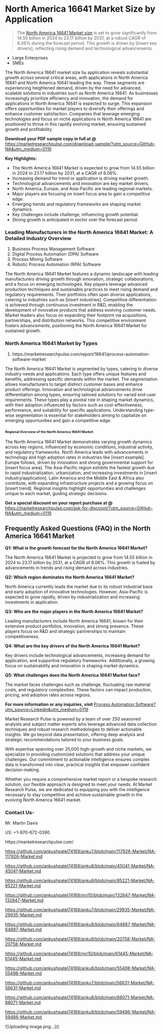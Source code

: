 <h1>North America 16641 Market&nbsp;Size by Application</h1><blockquote><p>The <a href="https://marketresearchpulse.com/download-sample/?utm_source=GitHub-NA&amp;utm_medium=0119">North America 16641 Market size</a> is set to grow significantly from 14.55 billion in 2024 to 23.17 billion by 2031, at a robust CAGR of 8.06% during the forecast period. This growth is driven by [insert key drivers], reflecting rising demand and technological advancements.</p></blockquote><ul><li>Large Enterprises<li> SMEs</li></ul><p>The North America 16641 market size by application reveals substantial growth across several critical areas, with applications in North America 16641 and North America 16641 leading the way. These segments are experiencing heightened demand, driven by the need for advanced, scalable solutions in industries such as North America 16641. As businesses increasingly prioritize efficiency and innovation, the demand for applications in North America 16641 is expected to surge. This expansion offers opportunities for market players to diversify their offerings and enhance customer satisfaction. Companies that leverage emerging technologies and focus on niche applications in North America 16641 are positioned to thrive in this rapidly evolving market, ensuring sustained growth and profitability.</p><p><strong>Download your PDF sample copy in full at @ </strong><a href="https://marketresearchpulse.com/download-sample/?utm_source=GitHub-NA&amp;utm_medium=0119">https://marketresearchpulse.com/download-sample/?utm_source=GitHub-NA&amp;utm_medium=0119</a></p><p><strong>Key Highlights: </strong></p><ul><li>The North America 16641 Market is expected to grow from 14.55 billion in 2024 to 23.17 billion by 2031, at a CAGR of 8.06%.</li><li>Increasing demand for trend or application is driving market growth.</li><li>Technological advancements and innovation are key market drivers.</li><li>North America, Europe, and Asia-Pacific are leading regional markets.</li><li>Major players are focusing on insert focus area to gain a competitive edge.</li><li>Emerging trends and regulatory frameworks are shaping market dynamics.</li><li>Key challenges include challenge, influencing growth potential.</li><li>Strong growth is anticipated in sector over the forecast period.</li></ul><h3>Leading Manufacturers in the North America 16641 Market: A Detailed Industry Overview</h3><ol><li>Business Process Management Software<li> Digital Process Automation (DPA) Software<li> Process Mining Software<li> Robotic Process Automation (RPA) Software</li></ol><div class="flex max-w-full flex-col flex-grow"><div class="min-h-8 text-message flex w-full flex-col items-end gap-2 whitespace-normal break-words [.text-message+&amp;]:mt-5" dir="auto" data-message-author-role="assistant" data-message-id="fd8432e4-4910-450d-b182-61b7bfb0a01f" data-message-model-slug="gpt-4o"><div class="flex w-full flex-col gap-1 empty:hidden first:pt-[3px]"><div class="markdown prose w-full break-words dark:prose-invert light"><p>The North America 16641 Market features a dynamic landscape with leading manufacturers driving growth through innovation, strategic collaborations, and a focus on emerging technologies. Key players leverage advanced production techniques and sustainable practices to meet rising demand and regulatory requirements. Their portfolios often span diverse applications, catering to industries such as [insert industries]. Competitive differentiation is achieved through continuous investment in R&amp;D, enabling the development of innovative products that address evolving customer needs. Market leaders also focus on expanding their footprint via acquisitions, partnerships, and distribution networks. This competitive environment fosters advancements, positioning the North America 16641 Market for sustained growth.</p></div></div></div></div><h3>North America 16641 Market by Types</h3><ol><li>https://marketresearchpulse.com/report/16641/process-automation-software-market</li></ol><div class="flex max-w-full flex-col flex-grow"><div class="min-h-8 text-message flex w-full flex-col items-end gap-2 whitespace-normal break-words [.text-message+&amp;]:mt-5" dir="auto" data-message-author-role="assistant" data-message-id="084470be-0bb7-4664-bddf-5156b4f41249" data-message-model-slug="gpt-4o-mini"><div class="flex w-full flex-col gap-1 empty:hidden first:pt-[3px]"><div class="markdown prose w-full break-words dark:prose-invert light"><p>The North America 16641 Market is segmented by types, catering to diverse industry needs and applications. Each type offers unique features and benefits, addressing specific demands within the market. The segmentation allows manufacturers to target distinct customer bases and enhance product offerings. Innovation and technological advancements drive differentiation among types, ensuring tailored solutions for varied end-user requirements. These types play a pivotal role in shaping market dynamics, with their adoption influenced by factors such as cost-effectiveness, performance, and suitability for specific applications. Understanding type-wise segmentation is essential for stakeholders aiming to capitalize on emerging opportunities and gain a competitive edge.</p></div></div></div></div><h3><span style="font-size: 11px;">Regional Overview of the North America 16641 Market</span></h3><div class="flex max-w-full flex-col flex-grow"><div class="min-h-8 text-message flex w-full flex-col items-end gap-2 whitespace-normal break-words [.text-message+&amp;]:mt-5" dir="auto" data-message-author-role="assistant" data-message-id="e9038762-ce64-4e30-91c9-9bd413514231" data-message-model-slug="gpt-4o-mini"><div class="flex w-full flex-col gap-1 empty:hidden first:pt-[3px]"><div class="markdown prose w-full break-words dark:prose-invert light"><p>The North America 16641 Market demonstrates varying growth dynamics across key regions, influenced by economic conditions, industrial activity, and regulatory frameworks. North America leads with advancements in technology and high adoption rates in industries like [insert example]. Europe follows, driven by innovation and strong governmental support for [insert focus area]. The Asia-Pacific region exhibits the fastest growth due to rapid industrialization, urbanization, and increasing investments in [insert industry/application]. Latin America and the Middle East &amp; Africa also contribute, with expanding infrastructure projects and a growing focus on [insert trend]. Regional insights highlight opportunities and challenges unique to each market, guiding strategic decisions.</p></div></div></div></div><p><strong>Get a special discount on your report purchase at @ </strong><a href="https://marketresearchpulse.com/ask-for-discount/?utm_source=GitHub-NA&amp;utm_medium=0119">https://marketresearchpulse.com/ask-for-discount/?utm_source=GitHub-NA&amp;utm_medium=0119</a></p><h2>Frequently Asked Questions (FAQ) in the North America 16641 Market</h2><p><strong>Q1: What is the growth forecast for the North America 16641 Market?</strong></p><p>The North America 16641 Market is projected to grow from 14.55 billion in 2024 to 23.17 billion by 2031, at a CAGR of 8.06%. This growth is fueled by advancements in trends and rising demand across industries.</p><p><strong>Q2: Which region dominates the North America 16641 Market?</strong></p><p>North America currently leads the market due to its robust industrial base and early adoption of innovative technologies. However, Asia-Pacific is expected to grow rapidly, driven by industrialization and increasing investments in application.</p><p><strong>Q3: Who are the major players in the North America 16641 Market?</strong></p><p>Leading manufacturers include North America 16641, known for their extensive product portfolios, innovation, and strong presence. These players focus on R&amp;D and strategic partnerships to maintain competitiveness.</p><p><strong>Q4: What are the key drivers of the North America 16641 Market?</strong></p><p>Key drivers include technological advancements, increasing demand for application, and supportive regulatory frameworks. Additionally, a growing focus on sustainability and innovation is shaping market dynamics.</p><p><strong>Q5: What challenges does the North America 16641 Market face?</strong></p><p>The market faces challenges such as challenge, fluctuating raw material costs, and regulatory complexities. These factors can impact production, pricing, and adoption rates across regions.</p><p><strong>For more information or any inquiries, visit&nbsp;</strong><a href="Process Automation Software?utm_source=Linkedin&utm_medium=0119">Process Automation Software?utm_source=Linkedin&utm_medium=0119</a></p><p>Market Research Pulse is powered by a team of over 250 seasoned analysts and subject matter experts who leverage advanced data collection techniques and robust research methodologies to deliver actionable insights. We go beyond data presentation, offering deep analysis and strategic recommendations tailored to your business goals.</p><p>With expertise spanning over 25,000 high-growth and niche markets, we specialize in providing customized solutions that address your unique challenges. Our commitment to actionable intelligence ensures complex data is transformed into clear, practical insights that empower confident decision-making.</p><p>Whether you require a comprehensive market report or a bespoke research solution, our flexible approach is designed to meet your needs. At Market Research Pulse, we are dedicated to equipping you with the intelligence necessary to stay competitive and achieve sustainable growth in the evolving North America 16641 market.</p><h3><strong>Contact Us-</strong></h3><p>Mr. Martin Davis</p><p>US: +1-970-672-0390</p><p>https://marketresearchpulse.com/</p><p><a href="https://github.com/ankushpatel74169/anku7/blob/main/117926-Market/NA-117926-Market.md">https://github.com/ankushpatel74169/anku7/blob/main/117926-Market/NA-117926-Market.md</a></p><p><a href="https://github.com/ankushpatel74169/anku8/blob/main/45041-Market/NA-45041-Market.md">https://github.com/ankushpatel74169/anku8/blob/main/45041-Market/NA-45041-Market.md</a></p><p><a href="https://github.com/ankushpatel74169/anku9/blob/main/85221-Market/NA-85221-Market.md">https://github.com/ankushpatel74169/anku9/blob/main/85221-Market/NA-85221-Market.md</a></p><p><a href="https://github.com/ankushpatel74169/mri10/blob/main/132847-Market/NA-132847-Market.md">https://github.com/ankushpatel74169/mri10/blob/main/132847-Market/NA-132847-Market.md</a></p><p><a href="https://github.com/ankushpatel74169/anku7/blob/main/29935-Market/NA-29935-Market.md">https://github.com/ankushpatel74169/anku7/blob/main/29935-Market/NA-29935-Market.md</a></p><p><a href="https://github.com/ankushpatel74169/anku8/blob/main/64887-Market/NA-64887-Market.md">https://github.com/ankushpatel74169/anku8/blob/main/64887-Market/NA-64887-Market.md</a></p><p><a href="https://github.com/ankushpatel74169/anku9/blob/main/20758-Market/NA-20758-Market.md">https://github.com/ankushpatel74169/anku9/blob/main/20758-Market/NA-20758-Market.md</a></p><p><a href="https://github.com/ankushpatel74169/mri10/blob/main/61445-Market/NA-61445-Market.md">https://github.com/ankushpatel74169/mri10/blob/main/61445-Market/NA-61445-Market.md</a></p><p><a href="https://github.com/ankushpatel74169/anku6/blob/main/55498-Market/NA-55498-Market.md">https://github.com/ankushpatel74169/anku6/blob/main/55498-Market/NA-55498-Market.md</a></p><p><a href="https://github.com/ankushpatel74169/anku7/blob/main/56631-Market/NA-56631-Market.md">https://github.com/ankushpatel74169/anku7/blob/main/56631-Market/NA-56631-Market.md</a></p><p><a href="https://github.com/ankushpatel74169/anku8/blob/main/88071-Market/NA-88071-Market.md">https://github.com/ankushpatel74169/anku8/blob/main/88071-Market/NA-88071-Market.md</a></p><p><a href="https://github.com/ankushpatel74169/anku9/blob/main/59486-Market/NA-59486-Market.md">https://github.com/ankushpatel74169/anku9/blob/main/59486-Market/NA-59486-Market.md</a></p>
![Uploading image.png…]()
